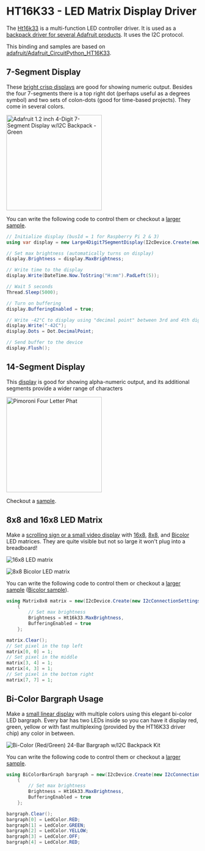 # HT16K33 - LED Matrix Display Driver

The [Ht16k33](https://cdn-shop.adafruit.com/datasheets/ht16K33v110.pdf) is a multi-function LED controller driver. It is used as a [backpack driver for several Adafruit products](https://www.adafruit.com/?q=Ht16k33). It uses the I2C protocol.

This binding and samples are based on [adafruit/Adafruit_CircuitPython_HT16K33](https://github.com/adafruit/Adafruit_CircuitPython_HT16K33).

## 7-Segment Display

These [bright crisp displays](https://www.adafruit.com/product/1270) are good for showing numeric output. Besides the four 7-segments there is a top right dot (perhaps useful as a degrees symbol) and two sets of colon-dots (good for time-based projects). They come in several colors.

<img src="https://cdn-shop.adafruit.com/970x728/1268-00.jpg" width ="250px" title="Adafruit 1.2 inch 4-Digit 7-Segment Display w/I2C Backpack - Green" />

You can write the following code to control them or checkout a [larger sample](samples/Large4Digit7SegmentDisplay/Program.cs).

```csharp
// Initialize display (busId = 1 for Raspberry Pi 2 & 3)
using var display = new Large4Digit7SegmentDisplay(I2cDevice.Create(new I2cConnectionSettings(busId: 1, address: Ht16k33.DefaultI2cAddress));

// Set max brightness (automatically turns on display)
display.Brightness = display.MaxBrightness;

// Write time to the display
display.Write(DateTime.Now.ToString("H:mm").PadLeft(5));

// Wait 5 seconds
Thread.Sleep(5000);

// Turn on buffering
display.BufferingEnabled = true;

// Write -42°C to display using "decimal point" between 3rd and 4th digit as the ° character
display.Write("-42C");
display.Dots = Dot.DecimalPoint;

// Send buffer to the device
display.Flush();
```

## 14-Segment Display

This [display](https://shop.pimoroni.com/products/four-letter-phat?variant=39256047178) is good for showing alpha-numeric output, and its additional segments provide a wider range of characters

<img src="https://shop.pimoroni.com/cdn/shop/products/Four_letter_pHAT_5_of_5_1a005b45-151c-4938-8610-8ec758b4182d_1500x1500.JPG?v=1539263861" width ="250px" title="Pimoroni Four Letter Phat" />

Checkout a [sample](samples/Large4Digit14SegmentDisplay/Program.cs).

## 8x8 and 16x8 LED Matrix

Make a [scrolling sign or a small video display](https://www.adafruit.com/product/1614) with [16x8](https://www.adafruit.com/product/2040), [8x8](https://www.adafruit.com/product/1632), and [Bicolor](https://www.adafruit.com/product/902) LED matrices. They are quite visible but not so large it won't plug into a breadboard!

![16x8 LED matrix](https://camo.githubusercontent.com/884d1a62e3ecf4f0c5d89f0b78cb38a65e0bf3955a39531ef6d55e4724191b65/68747470733a2f2f6d65646961302e67697068792e636f6d2f6d656469612f49336163613635723348325a574c696b344d2f323030772e77656270)

![8x8 Bicolor LED matrix](https://camo.githubusercontent.com/f85caa66967ebd6752469f1baff0a660104dbe02081f42f1ee78c920f4b60cdd/68747470733a2f2f6d65646961312e67697068792e636f6d2f6d656469612f3974316d38477466613841346162477443682f323030772e77656270)

You can write the following code to control them or checkout a [larger sample](samples/Matrix/Program.Matrix.cs) ([Bicolor sample](samples/Matrix8x8Bicolor/Program.Matrix8x8Bicolor.cs)).

```csharp
using Matrix8x8 matrix = new(I2cDevice.Create(new I2cConnectionSettings(busId: 1, Ht16k33.DefaultI2cAddress)))
    {
        // Set max brightness
        Brightness = Ht16k33.MaxBrightness,
        BufferingEnabled = true
    };

matrix.Clear();
// Set pixel in the top left
matrix[0, 0] = 1;
// Set pixel in the middle
matrix[3, 4] = 1;
matrix[4, 3] = 1;
// Set pixel in the bottom right
matrix[7, 7] = 1;
```

## Bi-Color Bargraph Usage

Make a [small linear display](https://www.adafruit.com/product/1721) with multiple colors using this elegant bi-color LED bargraph. Every bar has two LEDs inside so you can have it display red, green, yellow or with fast multiplexing (provided by the HT16K33 driver chip) any color in between.

![Bi-Color (Red/Green) 24-Bar Bargraph w/I2C Backpack Kit](https://camo.githubusercontent.com/7667a4f1a7f3956b94c8d4373668290fa6af5cf76862553f54247dffe91b4745/68747470733a2f2f692e67697068792e636f6d2f6d656469612f326c4d71686e6b494273504d47704f4a49782f67697068792d646f776e73697a65642e676966)

You can write the following code to control them or checkout a [larger sample](samples/BiColorBargraph/Program.BiColorBargraph.cs).

```csharp
using BiColorBarGraph bargraph = new(I2cDevice.Create(new I2cConnectionSettings(busId: 1, Ht16k33.DefaultI2cAddress)))
    {
        // Set max brightness
        Brightness = Ht16k33.MaxBrightness,
        BufferingEnabled = true
    };

bargraph.Clear();
bargraph[0] = LedColor.RED;
bargraph[1] = LedColor.GREEN;
bargraph[2] = LedColor.YELLOW;
bargraph[3] = LedColor.OFF;
bargraph[4] = LedColor.RED;
```
